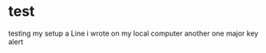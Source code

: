 # test
testing my setup
a   L i n e   i   w r o t e   o n   m y   l o c a l   c o m p u t e r 
 
 a n o t h e r   o n e 
 
 major key alert